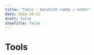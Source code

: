 ```yaml
---
title: "Tools - Harshith reddy / nothr"
date: 2024-10-12
draft: false
showTitle: false
---
```


# Tools